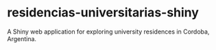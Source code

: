# residencias-universitarias-shiny
A Shiny web application for exploring university residences in Cordoba, Argentina.
